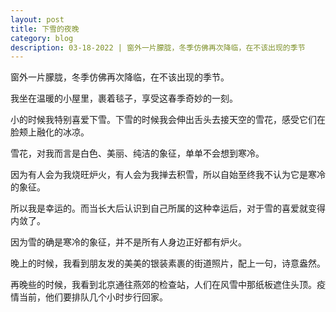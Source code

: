 ```yaml
---
layout: post
title: 下雪的夜晚   
category: blog
description: 03-18-2022 | 窗外一片朦胧，冬季仿佛再次降临，在不该出现的季节
---
```


窗外一片朦胧，冬季仿佛再次降临，在不该出现的季节。

我坐在温暖的小屋里，裹着毯子，享受这春季奇妙的一刻。

小的时候我特别喜爱下雪。下雪的时候我会伸出舌头去接天空的雪花，感受它们在脸颊上融化的冰凉。

雪花，对我而言是白色、美丽、纯洁的象征，单单不会想到寒冷。

因为有人会为我烧旺炉火，有人会为我掸去积雪，所以自始至终我不认为它是寒冷的象征。

所以我是幸运的。而当长大后认识到自己所属的这种幸运后，对于雪的喜爱就变得内敛了。

因为雪的确是寒冷的象征，并不是所有人身边正好都有炉火。

晚上的时候，我看到朋友发的美美的银装素裹的街道照片，配上一句，诗意盎然。

再晚些的时候，我看到北京通往燕郊的检查站，人们在风雪中那纸板遮住头顶。疫情当前，他们要排队几个小时步行回家。

